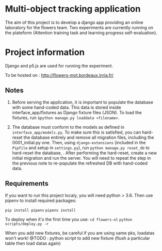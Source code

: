 # Multi-object tracking application

The aim of this project is to develop a django app providing an online laboratory for the flowers team. Two experiments are currently running on the plateform (Attention training task and learning progress self-evaluation).

# Project information

Django and p5.js are used for running the experiment.

To be hosted on : http://flowers-mot.bordeaux.inria.fr/


## Notes

1. Before serving the application, it is important to populate the database with some hand-coded data. This data is stored inside interface_app/fixtures as Django fixture files (JSON). To load the fixtures, run `$python manage.py loaddata <filename>`.

2. The database must conform to the models as defined in `interface_app/models.py`. To make sure this is satisfied, you can hard-reset the database entirely and remove all migration files, including the 0001_initial.py one. Then, using `django-extensions` (included in the `Pipfile` and setup in `settings.py`), run `python manage.py reset_db` to hard-reset the database, . After performing the hard-reset, create a new initial migration and run the server. You will need to repeat the step in the previous note to re-populate the refreshed DB with hand-coded data.

## Requirements

If you want to run this project localy, you will need python > 3.6. Then use pipenv to install required packages:

`pip install pipenv`
`pipenv install`

To deploy when it's the first time you use:
`cd flowers-ol`
`python scripts/deploy.py -r`

When you add new fixtures, be careful if you are using same pks, loadatas won't work!
@TODO : python script to add new fixture (flush a particular table then load datas again)